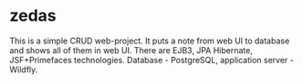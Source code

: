 # zedas
This is a simple CRUD web-project. 
It puts a note from web UI to database and shows all of them in web UI. 
There are EJB3, JPA Hibernate, JSF+Primefaces technologies. 
Database - PostgreSQL, application server - Wildfly. 
